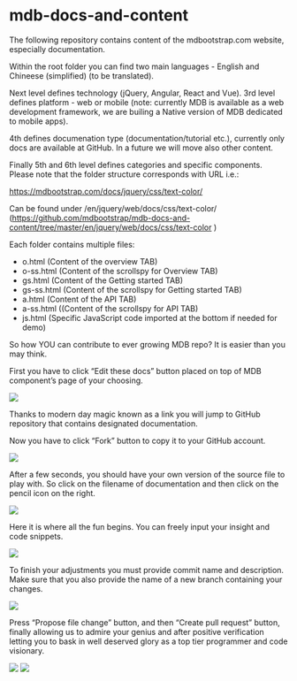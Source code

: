 # mdb-docs-and-content
The following repository contains content of the mdbootstrap.com website, especially documentation. 

Within the root folder you can find two main languages - English and Chineese (simplified) (to be translated). 

Next level defines technology (jQuery, Angular, React and Vue). 3rd level defines platform - web or mobile (note: currently MDB is available as a web development framework, we are builing a Native version of MDB dedicated to mobile apps). 

4th defines documenation type (documentation/tutorial etc.), currently only docs are available at GitHub. In a future we will move also other content.

Finally 5th and 6th level defines categories and specific components. Please note that the folder structure corresponds with URL i.e.:

https://mdbootstrap.com/docs/jquery/css/text-color/

Can be found under /en/jquery/web/docs/css/text-color/ (https://github.com/mdbootstrap/mdb-docs-and-content/tree/master/en/jquery/web/docs/css/text-color )

Each folder contains multiple files: 
- o.html  (Content of the overview TAB)  
- o-ss.html (Content of the scrollspy for Overview TAB)  
- gs.html (Content of the Getting started TAB)  
- gs-ss.html (Content of the scrollspy for Getting started TAB)  
- a.html (Content of the API TAB)  
- a-ss.html ((Content of the scrollspy for API TAB)  
- js.html (Specific JavaScript code imported at the bottom if needed for demo)  


So how YOU can contribute to ever growing MDB repo? It is easier than you may think.

 First you have to click “Edit these docs” button placed on top of MDB component’s page of your choosing. 

<img src="http://mdbootstrap.com/img/Marketing/campaigns/Edit_these_docs/Edit%20the%20docs%201.jpg">

Thanks to modern day magic known as a link you will jump to GitHub repository that contains designated documentation.

Now you have to click “Fork” button to copy it to your GitHub account.  

<img src="http://mdbootstrap.com/img/Marketing/campaigns/Edit_these_docs/Edit%20the%20docs%202.jpg">

After a few seconds, you should have your own version of the source file to play with. So click on the filename of documentation and then click on the pencil icon on the right. 

<img src="http://mdbootstrap.com/img/Marketing/campaigns/Edit_these_docs/Edit%20the%20docs%203.jpg">

Here it is where all the fun begins. You can freely input your insight and code snippets.

<img src="http://mdbootstrap.com/img/Marketing/campaigns/Edit_these_docs/Edit%20the%20docs%204.jpg">


To finish your adjustments you must provide commit name and description. Make sure that you also provide the name of a new branch containing your changes.

<img src="http://mdbootstrap.com/img/Marketing/campaigns/Edit_these_docs/Edit%20the%20docs%205.jpg">

Press “Propose file change” button, and then “Create pull request” button, finally allowing us to admire your genius and after positive verification letting you to bask in well deserved glory as a top tier programmer and code visionary. 

<img src="http://mdbootstrap.com/img/Marketing/campaigns/Edit_these_docs/Edit%20the%20docs%206.jpg">

<img src="http://mdbootstrap.com/img/Marketing/campaigns/Edit_these_docs/Edit%20the%20docs%207.jpg">


